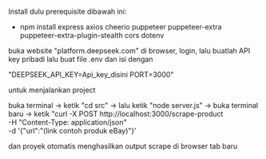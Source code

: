 Install dulu prerequisite dibawah ini:
- npm install express axios cheerio puppeteer puppeteer-extra puppeteer-extra-plugin-stealth cors dotenv

buka website "platform.deepseek.com" di browser, login, lalu buatlah API key pribadi
lalu buat file .env dan isi dengan

"DEEPSEEK_API_KEY=Api_key_disini
PORT=3000"

untuk menjalankan project

buka terminal -> ketik "cd src" -> lalu ketik "node server.js" -> buka terminal baru -> 
ketik "curl -X POST http://localhost:3000/scrape-product \
  -H "Content-Type: application/json" \
  -d '{"url":"(link contoh produk eBay)"}'

dan proyek otomatis menghasilkan output scrape di browser tab baru
